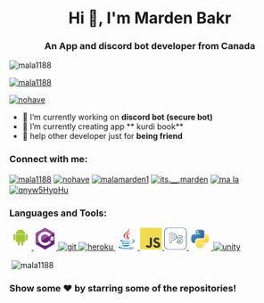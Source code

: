 <h1 align="center">Hi 👋, I'm Marden Bakr</h1>
<h3 align="center">An App and discord bot developer from Canada</h3>

<p align="left"> <img src="https://komarev.com/ghpvc/?username=mala1188&label=Profile%20views&color=0e75b6&style=flat" alt="mala1188" /> </p>

<p align="left"> <a href="https://github.com/ryo-ma/github-profile-trophy"><img src="https://github-profile-trophy.vercel.app/?username=mala1188" alt="mala1188" /></a> </p>

<p align="left"> <a href="https://twitter.com/nohave" target="blank"><img src="https://img.shields.io/twitter/follow/nohave?logo=twitter&style=for-the-badge" alt="nohave" /></a> </p>

- 🔭 I’m currently working on **discord bot (secure bot)**
- 🔭 I’m currently creating app ** kurdi book**
- 💞 help other developer just for **being friend**

<h3 align="left">Connect with me:</h3>
<p align="left">
<a href="https://dev.to/mala1188" target="blank"><img align="center" src="https://cdn.jsdelivr.net/npm/simple-icons@3.0.1/icons/dev-dot-to.svg" alt="mala1188" height="30" width="40" /></a>
<a href="https://twitter.com/nohave" target="blank"><img align="center" src="https://cdn.jsdelivr.net/npm/simple-icons@3.0.1/icons/twitter.svg" alt="nohave" height="30" width="40" /></a>
<a href="https://fb.com/malamarden1" target="blank"><img align="center" src="https://cdn.jsdelivr.net/npm/simple-icons@3.0.1/icons/facebook.svg" alt="malamarden1" height="30" width="40" /></a>
<a href="https://instagram.com/its.__.marden" target="blank"><img align="center" src="https://cdn.jsdelivr.net/npm/simple-icons@3.0.1/icons/instagram.svg" alt="its.__.marden" height="30" width="40" /></a>
<a href="https://www.youtube.com/c/ma la" target="blank"><img align="center" src="https://cdn.jsdelivr.net/npm/simple-icons@3.0.1/icons/youtube.svg" alt="ma la" height="30" width="40" /></a>
<a href="https://discord.gg/qnyw5HypHu" target="blank"><img align="center" src="https://cdn.jsdelivr.net/npm/simple-icons@3.0.1/icons/discord.svg" alt="qnyw5HypHu" height="30" width="40" /></a>
</p>

<h3 align="left">Languages and Tools:</h3>
<p align="left"> <a href="https://developer.android.com" target="_blank"> <img src="https://raw.githubusercontent.com/devicons/devicon/master/icons/android/android-original-wordmark.svg" alt="android" width="40" height="40"/> </a> <a href="https://www.w3schools.com/cs/" target="_blank"> <img src="https://raw.githubusercontent.com/devicons/devicon/master/icons/csharp/csharp-original.svg" alt="csharp" width="40" height="40"/> </a> <a href="https://git-scm.com/" target="_blank"> <img src="https://www.vectorlogo.zone/logos/git-scm/git-scm-icon.svg" alt="git" width="40" height="40"/> </a> <a href="https://heroku.com" target="_blank"> <img src="https://www.vectorlogo.zone/logos/heroku/heroku-icon.svg" alt="heroku" width="40" height="40"/> </a> <a href="https://www.java.com" target="_blank"> <img src="https://raw.githubusercontent.com/devicons/devicon/master/icons/java/java-original.svg" alt="java" width="40" height="40"/> </a> <a href="https://developer.mozilla.org/en-US/docs/Web/JavaScript" target="_blank"> <img src="https://raw.githubusercontent.com/devicons/devicon/master/icons/javascript/javascript-original.svg" alt="javascript" width="40" height="40"/> </a> <a href="https://www.photoshop.com/en" target="_blank"> <img src="https://raw.githubusercontent.com/devicons/devicon/master/icons/photoshop/photoshop-line.svg" alt="photoshop" width="40" height="40"/> </a> <a href="https://www.python.org" target="_blank"> <img src="https://raw.githubusercontent.com/devicons/devicon/master/icons/python/python-original.svg" alt="python" width="40" height="40"/> </a> <a href="https://unity.com/" target="_blank"> <img src="https://www.vectorlogo.zone/logos/unity3d/unity3d-icon.svg" alt="unity" width="40" height="40"/> </a> </p>

<p>&nbsp;<img align="center" src="https://github-readme-stats.vercel.app/api?username=mala1188&show_icons=true&locale=en" alt="mala1188" /></p>


### Show some ❤️ by starring some of the repositories!

</div>
